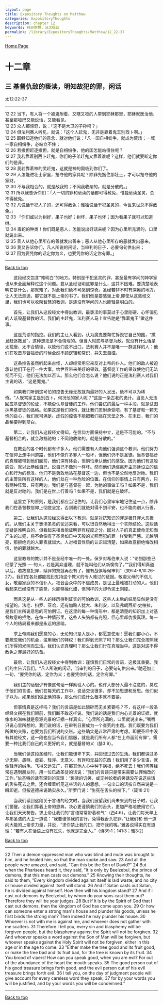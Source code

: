 ```yaml
---
layout: page
title: Expository Thoughts on Matthew
categories: ExpositoryThoughts
description: chapter 12
keywords: 释经默想，马太福音
permalink: /library/ExpositoryThoughts/Matthew/12_22-37
---
```

[ Home Page ]({{site.baseurl}}/index) <br>

<a name="0"></a>
# 十二章 

## 三 基督仇敌的亵渎，明知故犯的罪，闲话

太12:22-37

***

12:22 当下，有人将一个被鬼附着、又瞎又哑的人带到耶稣那里，耶稣就医治他，甚至那哑巴又能说话，又能看见。<br>
12:23 众人都惊奇，说：「这不是大卫的子孙吗？」<br>
12:24 但法利赛人听见，就说：「这个人赶鬼，无非是靠着鬼王别西卜啊。」<br>
12:25 耶稣知道他们的意念，就对他们说：「凡一国自相纷争，就成为荒场；一城一家自相纷争，必站立不住；<br>
12:26 若撒但赶逐撒但，就是自相纷争，他的国怎能站得住呢？<br>
12:27 我若靠着别西卜赶鬼，你们的子弟赶鬼又靠着谁呢？这样，他们就要断定你们的是非。<br>
12:28 我若靠着神的灵赶鬼，这就是神的国临到你们了。<br>
12:29 人怎能进壮士家里，抢夺他的家具呢？除非先捆住那壮士，才可以抢夺他的家财。<br>
12:30 不与我相合的，就是敌我的；不同我收聚的，就是分散的。」<br>
12:31 所以我告诉你们：「人一切的罪和亵渎的话都可得赦免，惟独亵渎圣灵，总不得赦免。<br>
12:32 凡说话干犯人子的，还可得赦免；惟独说话干犯圣灵的，今世来世总不得赦免。」<br>
12:33 「你们或以为树好，果子也好；树坏，果子也坏；因为看果子就可以知道树。<br>
12:34 毒蛇的种类！你们既是恶人，怎能说出好话来呢？因为心里所充满的，口里就说出来。<br>
12:35 善人从他心里所存的善就发出善来；恶人从他心里所存的恶就发出恶来。<br>
12:36 我又告诉你们，凡人所说的闲话，当审判的日子，必要句句供出来；<br>
12:37 因为要凭你的话定你为义，也要凭你的话定你有罪。」<br>

***

[Back to top](#0)

&emsp;&emsp;这段经文包含“难明白”的地方。特别是干犯圣灵的罪，甚至最有学问的神学家也从未全面解释过这个问题。要从圣经证明这罪是什么，这并不困难。要清楚地表明它是什么，那就难了。对此我们绝不可感到惊奇。圣经若非不时有深奥的地方，让人无法测透，那它就不是上帝的书了。我们倒是要感谢上帝,即使从这些经文里，我们也可以收聚智慧的教训，是连没有学问的人也能轻易明白的。

&emsp;&emsp;首先，让我们从这段经文中得出教训，最亵渎的事莫过于心里刚硬、心怀偏见的人诋毁基督教的话。我们的主赶鬼，法利赛人马上宣告祂是“靠着鬼王”做这件事。

&emsp;&emsp;这是荒谬的指控。我们的主让人看到，认为魔鬼要帮忙拆毁它自己的国，“撒旦赶逐撒旦”，这种想法是不合情理的。但当人彻底与基督为敌，就没有什么话是太荒唐、太不合情理，以致他们说不出口。法利赛人并不是唯一一群这样的人：他们在攻击基督福音的时候全然不顾逻辑和常识，并失去自控。

&emsp;&emsp;这条控告虽然听起来古怪，人却经常用它来反对上帝的仆人。他们的敌人被迫承认他们正在行一件大事，给世界带来美好的果效。基督徒工作的果效使他们无法视而不见，他们无法加以否认。那么他们会怎么说？他们说的正是法利赛人对我们主说的话，“这是魔鬼。”

&emsp;&emsp;如果我们听到这可怕的控告无缘无故就向最好的人发出，绝不可以为稀奇。“人既骂家主是别西卜，何况他的家人呢？”这是一条古老的诡计。当恶人无法回应基督徒的论证，不能否认基督徒的工作，他们尝试的最后一种手段，就是试图抹黑基督徒的品格。如果这是我们的份，就让我们忍耐承受吧。有了基督和一颗无愧的良心，我们就可满足。虚假的控告不能把我们挡在天堂之外，在末日，我们的品格要得到辩白。

&emsp;&emsp;第二，让我们从这段经文得知，在信仰方面保持中立，这是不可能的。“不与基督相合的，就会敌挡祂的；不同祂收聚的，就是分散的。”

&emsp;&emsp;在教会的各个时代都有许多人，他们需要有人向他们强调这个教训。他们努力在信仰上走中间道路，他们不像许多罪人一般坏，但他们仍不是圣徒。当基督福音的真理被带到他们面前，他们深有体会，但惧怕承认他们的感受。因为他们有这般感受，就以此恭维自己，说自己不像别一样坏。然而他们退缩离开主耶稣设立的信心和行为的标准。他们不是勇敢地站在基督这一边，但也不是公然地反对祂。我们的主警告所有这样的人，他们处在一种危险的位置。在信仰的事情上只有两方，只有两种阵营，只有两边。我们是与基督在一起，为祂的事做工吗？如果不是，我们就是反对祂的。我们是在世上行善吗？如果不是，我们就是在破坏。

&emsp;&emsp;这里立下的原则，是我们都应当记住的。让我们心里牢牢地记住这一点，除非我们在基督教信仰上彻底坚定，否则我们就绝对得不到平安，也不能向别人行善。

&emsp;&emsp;第三，让我们从这段经文得出以下教训，就是对抗知识的罪是极其罪大恶极的。从我们主关于亵渎圣灵的论述来看，可以很自然地得出一个实际结论。这些话无疑是难明白的，但看起来相当能证明罪有程度之分。因对人子的真正使命无知而产生的过犯，将不会像有了圣灵如日中天般的光照而犯的罪一样受到严惩。光越明亮，那拒绝光的人罪责就越大。人对福音性质的认识越清楚，如果故意拒绝悔改相信，他的罪就越大。

&emsp;&emsp;这里教导的教训并不是圣经中唯一的一处。保罗对希伯来人说：“论到那些已经蒙了光照······的人，若是离弃道理，就不能叫他们从新懊悔了。”“我们得知真道以后，若故意犯罪，赎罪的祭就再没有了，惟有战俱等候审判”（来6:4-6,10:26-27）。我们在各处都能找到支持这个教义的令人难过的证据。敬虔父母的不信儿女，敬虔家庭的不信仆人，福音会众中的不信成员，是世上最难被打动的人。他们看起来已经没有了感觉，火能够融化蜡，但同样的火却令泥土刚硬。

&emsp;&emsp;而且这是从一些人的经历得到证实的可怕教训，这些人末后的结局显然是没有指望的。法老、扫罗、亚哈，还有加略人犹大、朱利安，以及弗朗西斯·史柏拉，是我们主所说意思的可怕例证。在这里的每一种情形中，都是清楚的知识加上对基督故意的拒绝。在每一种情形里，这些人头脑都有光照，但心里却仇恨真理。每一个人的结局看来都是永远的黑暗。

&emsp;&emsp;求上帝赐我们愿意的心，无论知识是大是小，都愿意使用！愿我们都小心，不要疏忽我们的机会，滥用我们的特权！我们得到光照了吗？那么让我们完全按照我们所得的光照而生活。我们认识真理吗？那么让我们行在真理当中。这是对这不得赦免之罪最好的防备。

&emsp;&emsp;最后，让我们从这段经文中得到教训：谨慎我们日常的言语，这极其重要。我们的主告诉我们，“凡人所说的闲话，当审判的日子，必要句句供出来。”祂还加上一句，“要凭你的话，定你为义；也要凭你的话，定你有罪。”

&emsp;&emsp;我们主的话很少有像这句话一样察验人心的。也许大部分人最不注意的，莫过于他们的言语。他们在每天的工作中，说话交谈很多，却不加思想和反思。他们似乎以为，如果他们做正确的事，那么他们说什么根本就不要紧。

&emsp;&emsp;但事情真是这样吗？我们的言语是如此琐碎而无关紧要吗？不，有这样一段圣经经文摆在我们眼前，我们断不敢这样说。我们说的话是我们内心光景的证据，就像水的滋味就是泉源光景的证据一样真实。“心里所充满的，口里就说出来。”嘴唇只说心里所想的。我们说的话，在审判日要成为一个查究的主题。我们既要为我们所做的交账，也要为我们所说的交账。这些确实是非常严肃的考虑。即便圣经中没有其他经文，这一段也应当令我们信服，就是我们所有人都“在上帝面前有罪”，需要一种比我们自己的义更好的义，就是基督的义（腓3:9）。

&emsp;&emsp;当我们读这段圣经时，让我们能谦卑下来，并回想过去的生活。我们都讲过多少无聊、愚昧、虚妄、轻浮、无意义、有罪和无益的东西！我们用了多少言语，就像轻浮的绒毛，飞得又远又广，在那其他人心中种下祸根，绝不死去！我们何等经常在遇到朋友时，用一位已故圣徒的话说：“我们的言谈只是带来需要认罪悔改的工作。”伯基特的话有深刻的真理：“亵渎的讥笑，或无神论者的笑话没在说这些话的舌头死去之后，还会缠着听见这些话的人的思想。一句出口的话按自然来说是一瞬即逝，但按道德来说确实永久。”所罗门说：“生死在舌头的权下。”（箴18:21）

&emsp;&emsp;当我们读到这段关于言语的经文时，当我们展望我们尚未来到的日子时，让我们警醒。让我们靠着上帝的恩典，决心更谨慎我们的舌头，更加严格地使用它们。让我们天天祷告，求上帝让我们的“言语常常带着和气”（西4:6）。让我们每天早上与那圣洁的大卫一道说：“我要谨慎我的言行，免得我舌头犯罪。”让我们和 他一道向大能的上帝求力量，并说，“求你禁止我的口，把守我的嘴。”雅各说得实在有道理：“若有人在话语上没有过失，他就是完全人。”（诗39:1；141:3；雅3:2）

[Back to top](#0)

***

22 Then a demon-oppressed man who was blind and mute was brought to him, and he healed him, so that the man spoke and saw. 23 And all the people were amazed, and said, "Can this be the Son of David?" 24 But when the Pharisees heard it, they said, "It is only by Beelzebul, the prince of demons, that this man casts out demons." 25 Knowing their thoughts, he said to them, "Every kingdom divided against itself is laid waste, and no city or house divided against itself will stand. 26 And if Satan casts out Satan, he is divided against himself. How then will his kingdom stand? 27 And if I cast out demons by Beelzebul, by whom do your sons cast them out? Therefore they will be your judges. 28 But if it is by the Spirit of God that I cast out demons, then the kingdom of God has come upon you. 29 Or how can someone enter a strong man's house and plunder his goods, unless he first binds the strong man? Then indeed he may plunder his house. 30 Whoever is not with me is against me, and whoever does not gather with me scatters. 31 Therefore I tell you, every sin and blasphemy will be forgiven people, but the blasphemy against the Spirit will not be forgiven. 32 And whoever speaks a word against the Son of Man will be forgiven, but whoever speaks against the Holy Spirit will not be forgiven, either in this age or in the age to come. 33 "Either make the tree good and its fruit good, or make the tree bad and its fruit bad, for the tree is known by its fruit. 34 You brood of vipers! How can you speak good, when you are evil? For out of the abundance of the heart the mouth speaks. 35 The good person out of his good treasure brings forth good, and the evil person out of his evil treasure brings forth evil. 36 I tell you, on the day of judgment people will give account for every careless word they speak, 37 for by your words you will be justified, and by your words you will be condemned."

***

[Back to top](#0)
